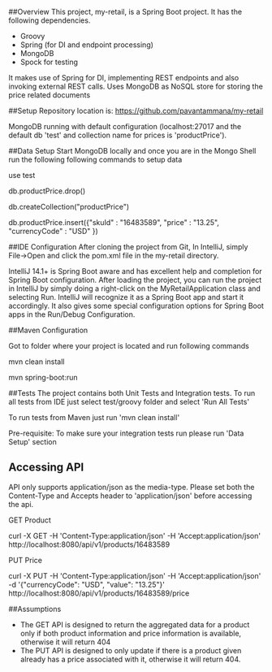 ##Overview
This project, my-retail, is a Spring Boot project.  It has the following dependencies.
   - Groovy
   - Spring (for DI and endpoint processing)
   - MongoDB
   - Spock for testing

It makes use of Spring for DI, implementing REST endpoints and also invoking external REST calls. Uses MongoDB as NoSQL store for storing the price related documents

##Setup
Repository location is: https://github.com/pavantammana/my-retail

MongoDB running with default configuration (localhost:27017 and the default db 'test' and collection name for prices is 'productPrice').

##Data Setup
Start MongoDB locally and once you are in the Mongo Shell run the following following commands to setup data

use test

db.productPrice.drop()

db.createCollection("productPrice")

db.productPrice.insert({"skuId" : "16483589", "price" : "13.25", "currencyCode" : "USD" })



##IDE Configuration
After cloning the project from Git, In IntelliJ, simply File->Open and click the pom.xml file in the my-retail directory.

IntelliJ 14.1+ is Spring Boot aware and has excellent help and completion for Spring Boot configuration.  After loading the project, you can run the project in IntelliJ by simply doing a right-click on the MyRetailApplication class and selecting Run. IntelliJ will recognize it as a Spring Boot app and start it accordingly.  It also gives some special configuration options for Spring Boot apps in the Run/Debug Configuration.

##Maven Configuration

Got to folder where your project is located and run following commands

mvn clean install

mvn spring-boot:run

##Tests
The project contains both Unit Tests and Integration tests. To run all tests from IDE just select test/groovy folder and select 'Run All Tests'

To run tests from Maven just run 'mvn clean install'

Pre-requisite: To make sure your integration tests run please run 'Data Setup' section

## Accessing API

API only supports application/json as the media-type. Please set both the Content-Type and Accepts header to 'application/json' before accessing the api.

GET Product

  curl -X GET -H 'Content-Type:application/json' -H 'Accept:application/json' http://localhost:8080/api/v1/products/16483589

PUT Price

  curl -X PUT -H 'Content-Type:application/json' -H 'Accept:application/json' -d '{"currencyCode": "USD", "value": "13.25"}' http://localhost:8080/api/v1/products/16483589/price

##Assumptions

- The GET API is designed to return the aggregated data for a product only if both product information and price information is available, otherwise it will return 404
- The PUT API is designed to only update if there is a product given already has a price associated with it, otherwise it will return 404.

